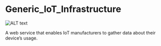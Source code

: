 # Generic_IoT_Infrastructure
![ALT text](./GIoT_flow.png)

A web service that enables IoT manufacturers to gather data about their device’s usage.
